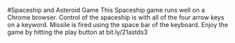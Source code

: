 #Spaceship and Asteroid Game
This Spaceship game runs well on a Chrome browser. Control of the spaceship 
is with all of the four arrow keys on a keyword. Missile is fired using
the space bar of the keyboard. Enjoy the game by hitting the play button 
at bit.ly/21astds3
